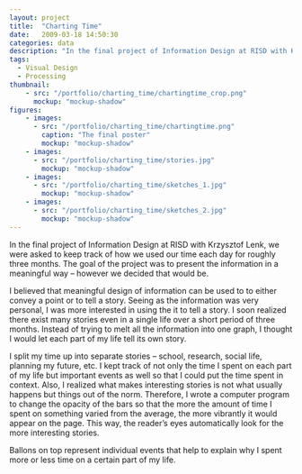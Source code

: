```yaml
---
layout: project
title:  "Charting Time"
date:   2009-03-18 14:50:30
categories: data
description: "In the final project of Information Design at RISD with Krzysztof Lenk, we were asked to keep track of how we used our time each day for roughly three months. The goal of the project was to present the information in a meaningful way – however we decided that would be."
tags:
  - Visual Design
  - Processing
thumbnail: 
    - src: "/portfolio/charting_time/chartingtime_crop.png"
      mockup: "mockup-shadow"
figures:
    - images:
      - src: "/portfolio/charting_time/chartingtime.png"
        caption: "The final poster"
        mockup: "mockup-shadow"
    - images:
      - src: "/portfolio/charting_time/stories.jpg"
        mockup: "mockup-shadow"
    - images:
      - src: "/portfolio/charting_time/sketches_1.jpg"
        mockup: "mockup-shadow"
    - images:
      - src: "/portfolio/charting_time/sketches_2.jpg"
        mockup: "mockup-shadow"
---
```


In the final project of Information Design at RISD with Krzysztof Lenk, we were asked to keep track of how we used our time each day for roughly three months. The goal of the project was to present the information in a meaningful way – however we decided that would be.

I believed that meaningful design of information can be used to to either convey a point or to tell a story. Seeing as the information was very personal, I was more interested in using the it to tell a story. I soon realized there exist many stories even in a single life over a short period of three months. Instead of trying to melt all the information into one graph, I thought I would let each part of my life tell its own story.

I split my time up into separate stories – school, research, social life, planning my future, etc. I kept track of not only the time I spent on each part of my life but important events as well so that I could put the time spent in context. Also, I realized what makes interesting stories is not what usually happens but things out of the norm. Therefore, I wrote a computer program to change the opacity of the bars so that the more the amount of time I spent on something varied from the average, the more vibrantly it would appear on the page. This way, the reader’s eyes automatically look for the more interesting stories.

Ballons on top represent individual events that help to explain why I spent more or less time on a certain part of my life.

